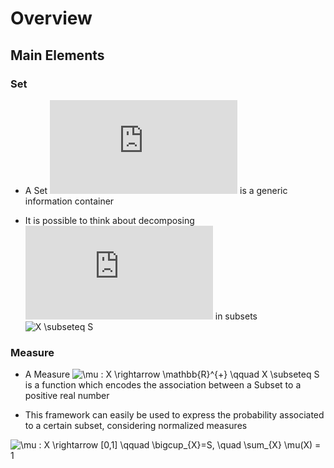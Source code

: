 
# Overview 

## Main Elements 

### Set 

- A Set ![S](https://latex.codecogs.com/gif.latex?S) is a generic information container 

- It is possible to think about decomposing ![S](https://latex.codecogs.com/gif.latex?S) in subsets ![X \subseteq S](https://latex.codecogs.com/gif.latex?X&space;\subseteq&space;S)

### Measure 

- A Measure 
![\mu : X \rightarrow \mathbb{R}^{+} \qquad X \subseteq S](https://latex.codecogs.com/gif.latex?\mu&space;:&space;X&space;\rightarrow&space;\mathbb{R}^{&plus;}&space;\qquad&space;X&space;\subseteq&space;S) 
is a function which encodes the association between a Subset to a positive real number 

- This framework can easily be used to express the probability associated to a certain subset, considering normalized measures 

![\mu : X \rightarrow [0,1] \qquad \bigcup_{X}=S, \quad \sum_{X} \mu(X) = 1](https://latex.codecogs.com/gif.latex?\mu&space;:&space;X&space;\rightarrow&space;[0,1]&space;\qquad&space;\bigcup_{X}=S,&space;\quad&space;\sum_{X}&space;\mu(X)&space;=&space;1)



